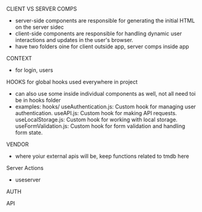 CLIENT VS SERVER COMPS
- server-side components are responsible for generating the initial HTML on the server sidec
- client-side components are responsible for handling dynamic user interactions and updates in the user's browser.
- have two folders oine for client outside app, server comps inside app

CONTEXT
- for login, users

HOOKS 
for global hooks used everywhere in project
- can also use some inside individual components as well, not all need toi be in hooks folder
- examples:
    hooks/
        useAuthentication.js: Custom hook for managing user authentication.
        useAPI.js: Custom hook for making API requests.
        useLocalStorage.js: Custom hook for working with local storage.
        useFormValidation.js: Custom hook for form validation and handling form state.

VENDOR
- where yoiur external apis will be, keep functions related to tmdb here

Server Actions
- useserver

AUTH

API


